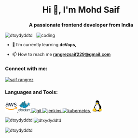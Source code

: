 <h1 align="center">Hi 👋, I'm Mohd Saif</h1>
<h3 align="center">A passionate frontend developer from India</h3>
<img align="right"alt="coding"width="400"src="https://user"
<p align="left"> <img src="https://komarev.com/ghpvc/?username=dtxydyddtd&label=Profile%20views&color=0e75b6&style=flat" alt="dtxydyddtd" /> </p>

- 🌱 I’m currently learning **deVops,**

- 📫 How to reach me **rangrezsaif229@gmail.com**

<h3 align="left">Connect with me:</h3>
<p align="left">
<a href="https://linkedin.com/in/saif rangrez" target="blank"><img align="center" src="https://raw.githubusercontent.com/rahuldkjain/github-profile-readme-generator/master/src/images/icons/Social/linked-in-alt.svg" alt="saif rangrez" height="30" width="40" /></a>
</p>

<h3 align="left">Languages and Tools:</h3>
<p align="left"> <a href="https://aws.amazon.com" target="_blank" rel="noreferrer"> <img src="https://raw.githubusercontent.com/devicons/devicon/master/icons/amazonwebservices/amazonwebservices-original-wordmark.svg" alt="aws" width="40" height="40"/> </a> <a href="https://www.docker.com/" target="_blank" rel="noreferrer"> <img src="https://raw.githubusercontent.com/devicons/devicon/master/icons/docker/docker-original-wordmark.svg" alt="docker" width="40" height="40"/> </a> <a href="https://git-scm.com/" target="_blank" rel="noreferrer"> <img src="https://www.vectorlogo.zone/logos/git-scm/git-scm-icon.svg" alt="git" width="40" height="40"/> </a> <a href="https://www.jenkins.io" target="_blank" rel="noreferrer"> <img src="https://www.vectorlogo.zone/logos/jenkins/jenkins-icon.svg" alt="jenkins" width="40" height="40"/> </a> <a href="https://kubernetes.io" target="_blank" rel="noreferrer"> <img src="https://www.vectorlogo.zone/logos/kubernetes/kubernetes-icon.svg" alt="kubernetes" width="40" height="40"/> </a> <a href="https://www.linux.org/" target="_blank" rel="noreferrer"> <img src="https://raw.githubusercontent.com/devicons/devicon/master/icons/linux/linux-original.svg" alt="linux" width="40" height="40"/> </a> </p>

<p><img align="left" src="https://github-readme-stats.vercel.app/api/top-langs?username=dtxydyddtd&show_icons=true&locale=en&layout=compact" alt="dtxydyddtd" /></p>

<p>&nbsp;<img align="center" src="https://github-readme-stats.vercel.app/api?username=dtxydyddtd&show_icons=true&locale=en" alt="dtxydyddtd" /></p>

<p><img align="center" src="https://github-readme-streak-stats.herokuapp.com/?user=dtxydyddtd&" alt="dtxydyddtd" /></p>
